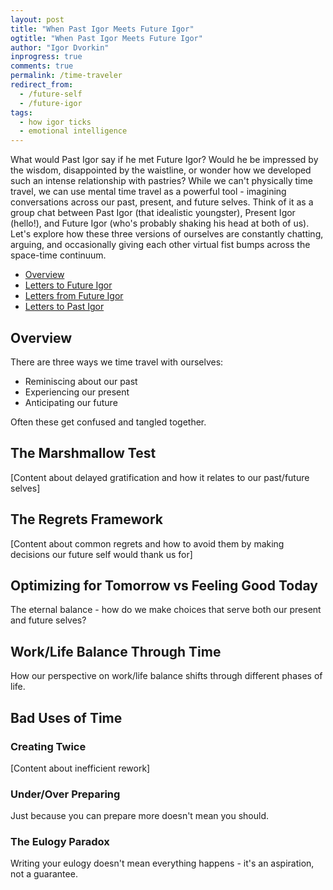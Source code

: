 ```yaml
---
layout: post
title: "When Past Igor Meets Future Igor"
ogtitle: "When Past Igor Meets Future Igor"
author: "Igor Dvorkin"
inprogress: true
comments: true
permalink: /time-traveler
redirect_from:
  - /future-self
  - /future-igor
tags:
  - how igor ticks
  - emotional intelligence
---
```


What would Past Igor say if he met Future Igor? Would he be impressed by the wisdom, disappointed by the waistline, or wonder how we developed such an intense relationship with pastries? While we can't physically time travel, we can use mental time travel as a powerful tool - imagining conversations across our past, present, and future selves. Think of it as a group chat between Past Igor (that idealistic youngster), Present Igor (hello!), and Future Igor (who's probably shaking his head at both of us). Let's explore how these three versions of ourselves are constantly chatting, arguing, and occasionally giving each other virtual fist bumps across the space-time continuum.
<!-- prettier-ignore-start -->
<!-- vim-markdown-toc GFM -->

- [Overview](#overview)
- [Letters to Future Igor](#letters-to-future-igor)
- [Letters from Future Igor](#letters-from-future-igor)
- [Letters to Past Igor](#letters-to-past-igor)

<!-- vim-markdown-toc-end -->
<!-- prettier-ignore-end -->

## Overview

There are three ways we time travel with ourselves:

- Reminiscing about our past
- Experiencing our present
- Anticipating our future

Often these get confused and tangled together.

## The Marshmallow Test

[Content about delayed gratification and how it relates to our past/future selves]

## The Regrets Framework

[Content about common regrets and how to avoid them by making decisions our future self would thank us for]

## Optimizing for Tomorrow vs Feeling Good Today

The eternal balance - how do we make choices that serve both our present and future selves?

## Work/Life Balance Through Time

How our perspective on work/life balance shifts through different phases of life.

## Bad Uses of Time

### Creating Twice

[Content about inefficient rework]

### Under/Over Preparing

Just because you can prepare more doesn't mean you should.

### The Eulogy Paradox

Writing your eulogy doesn't mean everything happens - it's an aspiration, not a guarantee.
